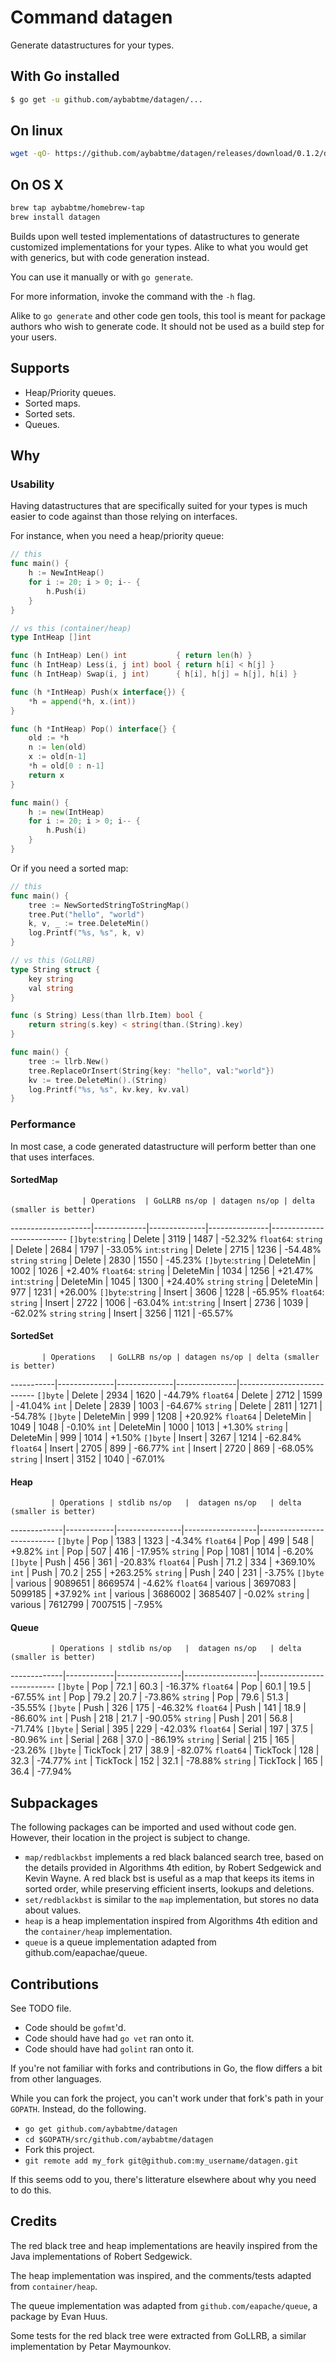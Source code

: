 # Command datagen

Generate datastructures for your types.

## With Go installed
```bash
$ go get -u github.com/aybabtme/datagen/...
```

## On linux

```bash
wget -qO- https://github.com/aybabtme/datagen/releases/download/0.1.2/datagen_Linux_x86_64.tar.gz | tar xvz
```

## On OS X

```bash
brew tap aybabtme/homebrew-tap
brew install datagen
```

Builds upon well tested implementations of datastructures
to generate customized implementations for your types.
Alike to what you would get with generics, but with code
generation instead.

You can use it manually or with `go generate`.

For more information, invoke the command with the `-h` flag.

Alike to `go generate` and other code gen tools, this tool
is meant for package authors who wish to generate code.
It should not be used as a build step for your users.

## Supports

* Heap/Priority queues.
* Sorted maps.
* Sorted sets.
* Queues.

## Why

### Usability

Having datastructures that are specifically suited for your types is much easier
to code against than those relying on interfaces.

For instance, when you need a heap/priority queue:

```go
// this
func main() {
    h := NewIntHeap()
    for i := 20; i > 0; i-- {
        h.Push(i)
    }
}

// vs this (container/heap)
type IntHeap []int

func (h IntHeap) Len() int           { return len(h) }
func (h IntHeap) Less(i, j int) bool { return h[i] < h[j] }
func (h IntHeap) Swap(i, j int)      { h[i], h[j] = h[j], h[i] }

func (h *IntHeap) Push(x interface{}) {
    *h = append(*h, x.(int))
}

func (h *IntHeap) Pop() interface{} {
    old := *h
    n := len(old)
    x := old[n-1]
    *h = old[0 : n-1]
    return x
}

func main() {
    h := new(IntHeap)
    for i := 20; i > 0; i-- {
        h.Push(i)
    }
}
```

Or if you need a sorted map:

```go
// this
func main() {
    tree := NewSortedStringToStringMap()
    tree.Put("hello", "world")
    k, v, _ := tree.DeleteMin()
    log.Printf("%s, %s", k, v)
}

// vs this (GoLLRB)
type String struct {
    key string
    val string
}

func (s String) Less(than llrb.Item) bool {
    return string(s.key) < string(than.(String).key)
}

func main() {
    tree := llrb.New()
    tree.ReplaceOrInsert(String{key: "hello", val:"world"})
    kv := tree.DeleteMin().(String)
    log.Printf("%s, %s", kv.key, kv.val)
}
```


### Performance

In most case, a code generated datastructure will perform better than one that
uses interfaces.


#### SortedMap
                    | Operations  | GoLLRB ns/op | datagen ns/op | delta (smaller is better)
--------------------|-------------|--------------|---------------|---------------------------
`[]byte`:`string`   | Delete      | 3119         |  1487         | -52.32%
`float64`: `string` | Delete      | 2684         |  1797         | -33.05%
`int`:`string`      | Delete      | 2715         |  1236         | -54.48%
`string` `string`   | Delete      | 2830         |  1550         | -45.23%
`[]byte`:`string`   | DeleteMin   | 1002         |  1026         | +2.40%
`float64`: `string` | DeleteMin   | 1034         |  1256         | +21.47%
`int`:`string`      | DeleteMin   | 1045         |  1300         | +24.40%
`string` `string`   | DeleteMin   | 977          |  1231         | +26.00%
`[]byte`:`string`   | Insert      | 3606         |  1228         | -65.95%
`float64`: `string` | Insert      | 2722         |  1006         | -63.04%
`int`:`string`      | Insert      | 2736         |  1039         | -62.02%
`string` `string`   | Insert      | 3256         |  1121         | -65.57%

#### SortedSet

           | Operations   | GoLLRB ns/op | datagen ns/op | delta (smaller is better)
-----------|--------------|--------------|---------------|---------------------------
 `[]byte`  | Delete       | 2934         |  1620         | -44.79%
 `float64` | Delete       | 2712         |  1599         | -41.04%
 `int`     | Delete       | 2839         |  1003         | -64.67%
 `string`  | Delete       | 2811         |  1271         | -54.78%
 `[]byte`  | DeleteMin    | 999          |  1208         | +20.92%
 `float64` | DeleteMin    | 1049         |  1048         | -0.10%
 `int`     | DeleteMin    | 1000         |  1013         | +1.30%
 `string`  | DeleteMin    | 999          |  1014         | +1.50%
 `[]byte`  | Insert       | 3267         |  1214         | -62.84%
 `float64` | Insert       | 2705         |  899          | -66.77%
 `int`     | Insert       | 2720         |  869          | -68.05%
 `string`  | Insert       | 3152         |  1040         | -67.01%

#### Heap

             | Operations | stdlib ns/op   |  datagen ns/op   | delta  (smaller is better)
-------------|------------|----------------|------------------|---------------------------
`[]byte`     | Pop        | 1383           |  1323            | -4.34%
`float64`    | Pop        | 499            |  548             | +9.82%
`int`        | Pop        | 507            |  416             | -17.95%
`string`     | Pop        | 1081           |  1014            | -6.20%
`[]byte`     | Push       | 456            |  361             | -20.83%
`float64`    | Push       | 71.2           |  334             | +369.10%
`int`        | Push       | 70.2           |  255             | +263.25%
`string`     | Push       | 240            |  231             | -3.75%
`[]byte`     | various    | 9089651        |  8669574         | -4.62%
`float64`    | various    | 3697083        |  5099185         | +37.92%
`int`        | various    | 3686002        |  3685407         | -0.02%
`string`     | various    | 7612799        |  7007515         | -7.95%

#### Queue
             | Operations | stdlib ns/op   |  datagen ns/op   | delta  (smaller is better)
-------------|------------|----------------|------------------|---------------------------
`[]byte`     | Pop        | 72.1           | 60.3             | -16.37%
`float64`    | Pop        | 60.1           | 19.5             | -67.55%
`int`        | Pop        | 79.2           | 20.7             | -73.86%
`string`     | Pop        | 79.6           | 51.3             | -35.55%
`[]byte`     | Push       | 326            | 175              | -46.32%
`float64`    | Push       | 141            | 18.9             | -86.60%
`int`        | Push       | 218            | 21.7             | -90.05%
`string`     | Push       | 201            | 56.8             | -71.74%
`[]byte`     | Serial     | 395            | 229              | -42.03%
`float64`    | Serial     | 197            | 37.5             | -80.96%
`int`        | Serial     | 268            | 37.0             | -86.19%
`string`     | Serial     | 215            | 165              | -23.26%
`[]byte`     | TickTock   | 217            | 38.9             | -82.07%
`float64`    | TickTock   | 128            | 32.3             | -74.77%
`int`        | TickTock   | 152            | 32.1             | -78.88%
`string`     | TickTock   | 165            | 36.4             | -77.94%


## Subpackages

The following packages can be imported and used without code gen. However,
their location in the project is subject to change.

* `map/redblackbst` implements a red black balanced search tree,
based on the details provided in Algorithms 4th edition, by
Robert Sedgewick and Kevin Wayne. A red black bst is useful as
 a map that keeps its items in sorted order, while preserving
 efficient inserts, lookups and deletions.
* `set/redblackbst` is similar to the `map` implementation, but stores
no data about values.
* `heap` is a heap implementation inspired from Algorithms 4th edition and
the `container/heap` implementation.
* `queue` is a queue implementation adapted from github.com/eapachae/queue.

## Contributions

See TODO file.

* Code should be `gofmt`'d.
* Code should have had `go vet` ran onto it.
* Code should have had `golint` ran onto it.

If you're not familiar with forks and contributions in Go, the flow
differs a bit from other languages.

While you can fork the project, you can't work under that fork's path
in your `GOPATH`. Instead, do the following.

* `go get github.com/aybabtme/datagen`
* `cd $GOPATH/src/github.com/aybabtme/datagen`
* Fork this project.
* `git remote add my_fork git@github.com:my_username/datagen.git`

If this seems odd to you, there's litterature elsewhere about why you
need to do this.

## Credits

The red black tree and heap implementations are heavily inspired from the Java
implementations of Robert Sedgewick.

The heap implementation was inspired, and the comments/tests adapted from `container/heap`.

The queue implementation was adapted from `github.com/eapache/queue`, a package by
Evan Huus.

Some tests for the red black tree were extracted from GoLLRB, a similar
implementation by Petar Maymounkov.
